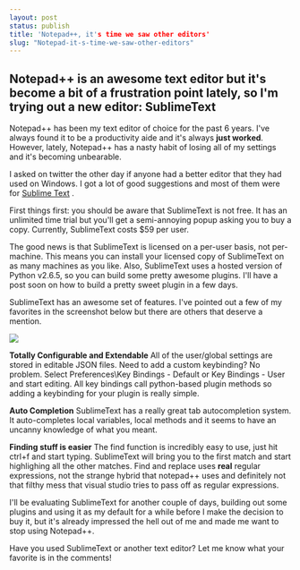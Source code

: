 ```yaml
---
layout: post
status: publish
title: 'Notepad++, it's time we saw other editors'
slug: "Notepad-it-s-time-we-saw-other-editors"
---
```


## Notepad++ is an awesome text editor but it's become a bit of a frustration point lately, so I'm trying out a new editor: SublimeText


Notepad++ has been my text editor of choice for the past 6 years. I&#39;ve always found it to be a productivity aide and it&#39;s always **just worked**. However, lately, Notepad++ has a nasty habit of losing all of my settings and it&#39;s becoming unbearable.


I asked on twitter the other day if anyone had a better editor that they had used on Windows. I got a lot of good suggestions and most of them were for [Sublime Text][1] .


First things first: you should be aware that SublimeText is not free. It has an unlimited time trial but you'll get a semi-annoying popup asking you to buy a copy. Currently, SublimeText costs $59 per user.


The good news is that SublimeText is licensed on a per-user basis, not per-machine. This means you can install your licensed copy of SublimeText on as many machines as you like. Also, SublimeText uses a hosted version of Python v2.6.5, so you can build some pretty awesome plugins. I'll have a post soon on how to build a pretty sweet plugin in a few days.


SublimeText has an awesome set of features. I've pointed out a few of my favorites in the screenshot below but there are others that deserve a mention. 


![][2]


**Totally Configurable and Extendable**
All of the user/global settings are stored in editable JSON files. Need to add a custom keybinding? No problem. Select Preferences\Key Bindings - Default or Key Bindings - User and start editing. All key bindings call python-based plugin methods so adding a keybinding for your plugin is really simple.


**Auto Completion**
SublimeText has a really great tab autocompletion system. It auto-completes local variables, local methods and it seems to have an uncanny knowledge of what you meant.


**Finding stuff is easier**
The find function is incredibly easy to use, just hit ctrl+f and start typing. SublimeText will bring you to the first match and start highlighing all the other matches. Find and replace uses **real** regular expressions, not the strange hybrid that notepad++ uses and definitely not that filthy mess that visual studio tries to pass off as regular expressions.


I'll be evaluating SublimeText for another couple of days, building out some plugins and using it as my default for a while before I make the decision to buy it, but it's already impressed the hell out of me and made me want to stop using Notepad++.


Have you used SublimeText or another text editor? Let me know what your favorite is in the comments!


  [1]: http://www.sublimetext.com/2
  [2]: http://content.screencast.com/users/codeimpossible/folders/Jing/media/0cd8cd69-e702-4891-ba03-eb7ce4f986a6/2011-11-13_1750.png
